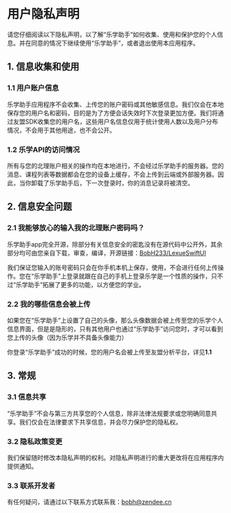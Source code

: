 #  用户隐私声明
请您仔细阅读以下隐私声明，以了解“乐学助手”如何收集、使用和保护您的个人信息。并在同意的情况下继续使用“乐学助手”，或者退出使用本应用程序。

## 1. 信息收集和使用

### 1.1 **用户账户信息**

乐学助手应用程序不会收集、上传您的账户密码或其他敏感信息。我们仅会在本地保存您的用户名和密码，目的是为了方便会话失效时下次登录更加方便。我们将通过友盟SDK收集您的用户名，这些用户名信息仅用于统计使用人数以及用户分布情况，不会用于其他用途，也不会公开。

### 1.2 乐学API的访问情况

 所有与您的北理账户相关的操作均在本地进行，不会经过乐学助手的服务器。您的消息、课程列表等数据都会在您的设备上缓存，不会上传到云端或外部服务器。因此，当你卸载了乐学助手后，下一次登录时，你的消息记录将被清空。

## 2. 信息安全问题

### 2.1 我能够放心的输入我的北理账户密码吗？

乐学助手app完全开源，除部分有关信息安全的密匙没有在源代码中公开外，其余部分均可由您亲自下载，审查，编译，开源链接：[BobH233/LexueSwiftUI](https://github.com/BobH233/LexueSwiftUI)

我们保证您输入的账号密码只会在你手机本机上保存，使用，不会进行任何上传操作。您在“乐学助手”上登录就跟在自己的手机上登录乐学是一个性质的操作，只不过“乐学助手”拓展了更多的功能，以方便您的学业。

### 2.2 我的哪些信息会被上传

如果您在“乐学助手”上设置了自己的头像，那么头像数据会被上传至您的乐学个人信息界面，但是是隐形的，只有其他用户也通过“乐学助手”访问您时，才可以看到您上传的头像（因为乐学并不具备头像能力）

你登录“乐学助手”成功的时候，您的用户名会被上传至友盟分析平台，详见**1.1**

## 3. 常规

### 3.1 信息共享

“乐学助手”不会与第三方共享您的个人信息，除非法律法规要求或您明确同意共享。我们仅会在法律要求下共享信息，并会尽力保护您的隐私权。

### 3.2 隐私政策变更

我们保留随时修改本隐私声明的权利。对隐私声明进行的重大更改将在应用程序内提供通知。

### 3.3 联系开发者

有任何疑问，请通过以下联系方式联系我：[bobh@zendee.cn](mailto:bobh@zendee.cn)



